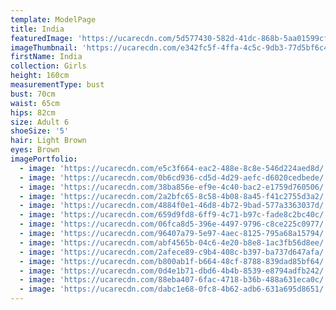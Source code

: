 ```yaml
---
template: ModelPage
title: India
featuredImage: 'https://ucarecdn.com/5d577430-582d-41dc-868b-5aa01599cf28/'
imageThumbnail: 'https://ucarecdn.com/e342fc5f-4ffa-4c5c-9db3-77d5bf6c44f2/'
firstName: India
collection: Girls
height: 160cm
measurementType: bust
bust: 70cm
waist: 65cm
hips: 82cm
size: Adult 6
shoeSize: '5'
hair: Light Brown
eyes: Brown
imagePortfolio:
  - image: 'https://ucarecdn.com/e5c3f664-eac2-488e-8c8e-546d224aed8d/'
  - image: 'https://ucarecdn.com/0b6cd936-cd5d-4d29-aefc-d6020cedbede/'
  - image: 'https://ucarecdn.com/38ba856e-ef9e-4c40-bac2-e1759d760506/'
  - image: 'https://ucarecdn.com/2a2bfc65-8c58-4b08-8a45-f41c2755d3a2/'
  - image: 'https://ucarecdn.com/4884f0e1-46d8-4b72-9bad-577a3363037d/'
  - image: 'https://ucarecdn.com/659d9fd8-6ff9-4c71-b97c-fade8c2bc40c/'
  - image: 'https://ucarecdn.com/06fca8d5-396e-4497-9796-c8ce225c0977/'
  - image: 'https://ucarecdn.com/96407a79-5e97-4aec-8125-795a68a15794/'
  - image: 'https://ucarecdn.com/abf4565b-04c6-4e20-b8e8-1ac3fb56d8ee/'
  - image: 'https://ucarecdn.com/2afece89-c9b4-408c-b397-ba737d647afa/'
  - image: 'https://ucarecdn.com/b800ab1f-b664-48cf-8788-839dad85bf64/'
  - image: 'https://ucarecdn.com/0d4e1b71-dbd6-4b4b-8539-e8794adfb242/'
  - image: 'https://ucarecdn.com/88eba407-6fac-4718-b36b-488a631eca0c/'
  - image: 'https://ucarecdn.com/dabc1e68-0fc8-4b62-adb6-631a695d8651/'
---
```


